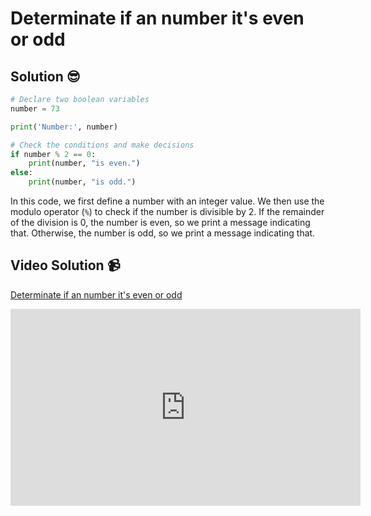 # Determinate if an number it's even or odd

## Solution 😎

```python
# Declare two boolean variables
number = 73

print('Number:', number)

# Check the conditions and make decisions
if number % 2 == 0:
    print(number, "is even.")
else:
    print(number, "is odd.")
```

In this code, we first define a number with an integer value. We then use the modulo operator (`%`) to check if the number is divisible by 2. If the remainder of the division is 0, the number is even, so we print a message indicating that. Otherwise, the number is odd, so we print a message indicating that.

## Video Solution 📹

[Determinate if an number it's even or odd](https://drive.google.com/file/d/1kG1vDZZzYC2dhEGFKSGDsRaIh0D5EQiO/view?usp=sharing)

<iframe width="560" height="315" src="https://www.youtube.com/embed/wQafTxCE8eU" title="YouTube video player" frameborder="0" allow="accelerometer; autoplay; clipboard-write; encrypted-media; gyroscope; picture-in-picture; web-share" allowfullscreen></iframe>
